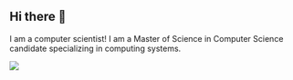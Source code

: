 ## Hi there 👋

I am a computer scientist! I am a Master of Science in Computer Science candidate specializing in computing systems.

<a href="#">
  <img src="https://skillicons.dev/icons?i=c,cpp,java,html,css" />
</a>

